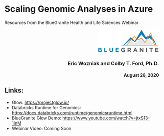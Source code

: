 # Scaling Genomic Analyses in Azure

Resources from the BlueGranite Health and Life Sciences Webinar

<p align="right"><img src="https://raw.githubusercontent.com/BlueGranite/GenomicsWebinar_Aug2020/master/img/bg_logo.png" width="200px"></p>
<h3 align="right">Eric Wozniak and Colby T. Ford, Ph.D.</h3>
<h4 align="right">August 26, 2020</h4>


## Links:
- Glow: https://projectglow.io/
- Databricks Runtime for Genomics: https://docs.databricks.com/runtime/genomicsruntime.html
- BlueGranite Glow Demo: https://www.youtube.com/watch?v=jtxS13-1inM
- Webinar Video: Coming Soon
